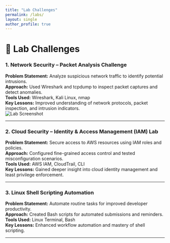```yaml
---
title: "Lab Challenges"
permalink: /labs/
layout: single
author_profile: true
---
```


# 🧩 Lab Challenges

### **1. Network Security – Packet Analysis Challenge**
**Problem Statement:** Analyze suspicious network traffic to identify potential intrusions.  
**Approach:** Used Wireshark and tcpdump to inspect packet captures and detect anomalies.  
**Tools Used:** Wireshark, Kali Linux, nmap  
**Key Lessons:** Improved understanding of network protocols, packet inspection, and intrusion indicators.  
![Lab Screenshot](/assets/images/lab1.png)

---

### **2. Cloud Security – Identity & Access Management (IAM) Lab**
**Problem Statement:** Secure access to AWS resources using IAM roles and policies.  
**Approach:** Configured fine-grained access control and tested misconfiguration scenarios.  
**Tools Used:** AWS IAM, CloudTrail, CLI  
**Key Lessons:** Gained deeper insight into cloud identity management and least privilege enforcement.

---

### **3. Linux Shell Scripting Automation**
**Problem Statement:** Automate routine tasks for improved developer productivity.  
**Approach:** Created Bash scripts for automated submissions and reminders.  
**Tools Used:** Linux Terminal, Bash  
**Key Lessons:** Enhanced workflow automation and mastery of shell scripting.

---
